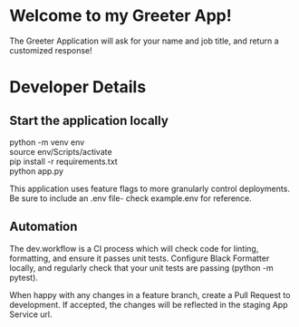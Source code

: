 # Welcome to my Greeter App!

The Greeter Application will ask for your name and job title, and return a customized response!

# Developer Details

## Start the application locally
python -m venv env \
source env/Scripts/activate \
pip install -r requirements.txt \
python app.py

This application uses feature flags to more granularly control deployments. Be sure to include an .env file- check example.env for reference.

## Automation
The dev.workflow is a CI process which will check code for linting, formatting, and ensure it passes unit tests. Configure Black Formatter locally, and regularly check that your unit tests are passing (python -m pytest).

When happy with any changes in a feature branch, create a Pull Request to development. If accepted, the changes will be reflected in the staging App Service url.